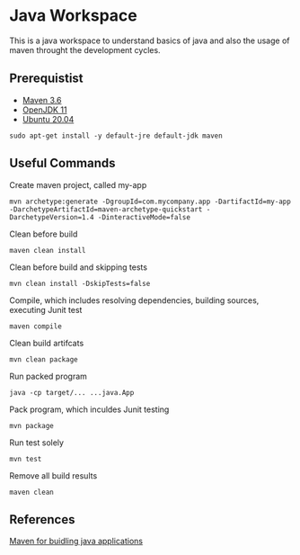 # Java Workspace

This is a java workspace to understand basics of java and also the usage of maven throught the development cycles.

## Prerequistist

* [Maven 3.6](https://maven.apache.org/)
* [OpenJDK 11](https://openjdk.java.net/)
* [Ubuntu 20.04](https://releases.ubuntu.com/20.04/)

```
sudo apt-get install -y default-jre default-jdk maven
```

## Useful Commands

Create maven project, called my-app
```
mvn archetype:generate -DgroupId=com.mycompany.app -DartifactId=my-app -DarchetypeArtifactId=maven-archetype-quickstart -DarchetypeVersion=1.4 -DinteractiveMode=false
```

Clean before build
```
maven clean install
```

Clean before build and skipping tests
```
mvn clean install -DskipTests=false
```

Compile, which includes resolving dependencies, building sources, executing Junit test
```
maven compile
```

Clean build artifcats
```
mvn clean package
```

Run packed program
```
java -cp target/... ...java.App
```

Pack program, which inculdes Junit testing
```
mvn package
```

Run test solely
```
mvn test
```

Remove all build results
```
maven clean
```

## References
[Maven for buidling java applications](https://www.vogella.com/tutorials/ApacheMaven/article.html#:~:text=Maven%20provides%20a%20command%20line,phase%20or%20goal%20to%20execute.)

